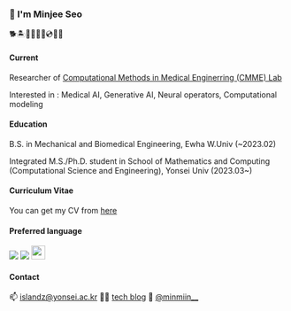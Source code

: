 ### 🐬 I'm Minjee Seo

🐕🏝️🍻🍾🎆🎸💿🧘👻

#### Current

Researcher of [Computational Methods in Medical Enginerring (CMME) Lab](https://sites.google.com/view/yoonlabyonsei/)

Interested in : Medical AI, Generative AI, Neural operators, Computational modeling

#### Education

B.S. in Mechanical and Biomedical Engineering, Ewha W.Univ (~2023.02)

Integrated M.S./Ph.D. student in School of Mathematics and Computing (Computational Science and Engineering), Yonsei Univ (2023.03~)

#### Curriculum Vitae

You can get my CV from [here](https://drive.google.com/file/d/1c5Jpa641rMaAbZxx0lpFrnGy3bFagsIS/view?usp=sharing)

#### Preferred language

<img src="https://img.shields.io/badge/-Python-3776AB?style=flat&logo=Python&logoColor=white"/> <img src="https://img.shields.io/badge/-Pytorch-EE4C2C?style=flat&logo=Pytorch&logoColor=white"/> <img src="https://www.svgrepo.com/show/373830/matlab.svg" width="25" height="25"/>

#### Contact

📫 islandz@yonsei.ac.kr
👩‍💻 [tech blog](https://minmiin.tistory.com)
🔎 [@minmiin__](https://instagram.com/minmiin__)
